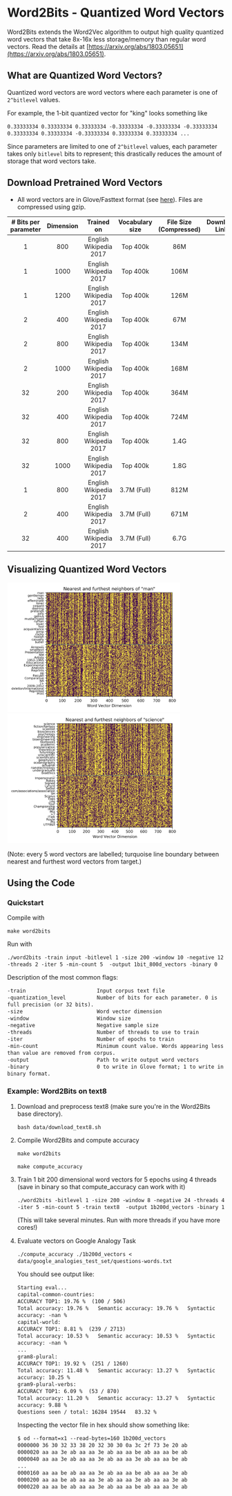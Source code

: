# Word2Bits - Quantized Word Vectors

  Word2Bits extends the Word2Vec algorithm to output high quality
  quantized word vectors that take 8x-16x less storage/memory than
  regular word vectors. Read the details at [https://arxiv.org/abs/1803.05651](https://arxiv.org/abs/1803.05651).

## What are Quantized Word Vectors?

  Quantized word vectors are word vectors where each parameter
  is one of `2^bitlevel` values.

  For example, the 1-bit quantized vector for "king" looks something
  like

  ```
  0.33333334 0.33333334 0.33333334 -0.33333334 -0.33333334 -0.33333334 0.33333334 0.33333334 -0.33333334 0.33333334 0.33333334 ...
  ```

  Since parameters are limited to one of `2^bitlevel` values, each parameter
  takes only `bitlevel` bits to represent; this drastically reduces
  the amount of storage that word vectors take.

## Download Pretrained Word Vectors

- All word vectors are in Glove/Fasttext format (see [here](https://fasttext.cc/docs/en/english-vectors.html)). Files are compressed using gzip.

| # Bits per parameter        | Dimension     | Trained on             | Vocabulary size  | File Size (Compressed) | Download Link |
|:---------------------------:|:-------------:|:----------------------:|:----------------:|:----------------------:|:-------------:|
| 1                           | 800           | English Wikipedia 2017 | Top 400k         | 86M                    | [](http://web.stanford.edu/~maxlam/word_vectors/compressed/400K/w2b_bitlevel1_size800_vocab400K.tar.gz) |
| 1                           | 1000          | English Wikipedia 2017 | Top 400k         | 106M                   | [](http://web.stanford.edu/~maxlam/word_vectors/compressed/400K/w2b_bitlevel1_size1000_vocab400K.tar.gz)              |
| 1                           | 1200          | English Wikipedia 2017 | Top 400k         | 126M                   | [](http://web.stanford.edu/~maxlam/word_vectors/compressed/400K/w2b_bitlevel1_size1200_vocab400K.tar.gz)              |
| 2                           | 400           | English Wikipedia 2017 | Top 400k         | 67M                    | [](http://web.stanford.edu/~maxlam/word_vectors/compressed/400K/w2b_bitlevel2_size400_vocab400K.tar.gz)              |
| 2                           | 800           | English Wikipedia 2017 | Top 400k         | 134M                   | [](http://web.stanford.edu/~maxlam/word_vectors/compressed/400K/w2b_bitlevel2_size800_vocab400K.tar.gz)              |
| 2                           | 1000          | English Wikipedia 2017 | Top 400k         | 168M                   | [](http://web.stanford.edu/~maxlam/word_vectors/compressed/400K/w2b_bitlevel2_size1000_vocab400K.tar.gz)              |
| 32                          | 200           | English Wikipedia 2017 | Top 400k         | 364M                   | [](http://web.stanford.edu/~maxlam/word_vectors/compressed/400K/w2b_bitlevel0_size200_vocab400K.tar.gz)              |
| 32                          | 400           | English Wikipedia 2017 | Top 400k         | 724M                   | [](http://web.stanford.edu/~maxlam/word_vectors/compressed/400K/w2b_bitlevel0_size400_vocab400K.tar.gz)              |
| 32                          | 800           | English Wikipedia 2017 | Top 400k         | 1.4G                   | [](http://web.stanford.edu/~maxlam/word_vectors/compressed/400K/w2b_bitlevel0_size800_vocab400K.tar.gz)              |
| 32                          | 1000          | English Wikipedia 2017 | Top 400k         | 1.8G                   | [](http://web.stanford.edu/~maxlam/word_vectors/compressed/400K/w2b_bitlevel0_size1000_vocab400K.tar.gz)              |
| 1                           | 800           | English Wikipedia 2017 | 3.7M (Full)      | 812M                   | [](http://web.stanford.edu/~maxlam/word_vectors/compressed/3.7M/w2b_bitlevel1_size800_vocab3.7M.tar.gz)              |
| 2                           | 400           | English Wikipedia 2017 | 3.7M (Full)      | 671M                   | [](http://web.stanford.edu/~maxlam/word_vectors/compressed/3.7M/w2b_bitlevel2_size400_vocab3.7M.tar.gz)              |
| 32                          | 400           | English Wikipedia 2017 | 3.7M (Full)      | 6.7G                   | [](http://web.stanford.edu/~maxlam/word_vectors/compressed/3.7M/w2b_bitlevel0_size400_vocab3.7M.tar.gz)              |

## Visualizing Quantized Word Vectors

<img src="images/visualize_nearest_man.png?raw=true" width="400" height="300"/> <img src="images/visualize_nearest_science.png?raw=true" width="400" height="300"/>

(Note: every 5 word vectors are labelled; turquoise line boundary between nearest and furthest word vectors from target.)

## Using the Code

### Quickstart

Compile with
```
make word2bits
```

Run with
```
./word2bits -train input -bitlevel 1 -size 200 -window 10 -negative 12 -threads 2 -iter 5 -min-count 5  -output 1bit_800d_vectors -binary 0
```
Description of the most common flags:
```
-train                       Input corpus text file
-quantization_level          Number of bits for each parameter. 0 is full precision (or 32 bits).
-size                        Word vector dimension
-window                      Window size
-negative                    Negative sample size
-threads                     Number of threads to use to train
-iter                        Number of epochs to train
-min-count                   Minimum count value. Words appearing less than value are removed from corpus.
-output                      Path to write output word vectors
-binary                      0 to write in Glove format; 1 to write in binary format.
```

### Example: Word2Bits on text8

1. Download and preprocess text8 (make sure you're in the Word2Bits base directory).
   ```
   bash data/download_text8.sh
   ```

2. Compile Word2Bits and compute accuracy
   ```
   make word2bits
   ```
   ```
   make compute_accuracy
   ```

3. Train 1 bit 200 dimensional word vectors for 5 epochs using 4 threads (save in binary so that compute_accuracy can work with it)
   ```
   ./word2bits -bitlevel 1 -size 200 -window 8 -negative 24 -threads 4 -iter 5 -min-count 5 -train text8  -output 1b200d_vectors -binary 1
   ```

   (This will take several minutes. Run with more threads if you have more cores!)

4. Evaluate vectors on Google Analogy Task
   ```
   ./compute_accuracy ./1b200d_vectors < data/google_analogies_test_set/questions-words.txt
   ```

   You should see output like:
   ```
   Starting eval...
   capital-common-countries:
   ACCURACY TOP1: 19.76 %  (100 / 506)
   Total accuracy: 19.76 %   Semantic accuracy: 19.76 %   Syntactic accuracy: -nan %
   capital-world:
   ACCURACY TOP1: 8.81 %  (239 / 2713)
   Total accuracy: 10.53 %   Semantic accuracy: 10.53 %   Syntactic accuracy: -nan %
   ...
   gram8-plural:
   ACCURACY TOP1: 19.92 %  (251 / 1260)
   Total accuracy: 11.48 %   Semantic accuracy: 13.27 %   Syntactic accuracy: 10.25 %
   gram9-plural-verbs:
   ACCURACY TOP1: 6.09 %  (53 / 870)
   Total accuracy: 11.20 %   Semantic accuracy: 13.27 %   Syntactic accuracy: 9.88 %
   Questions seen / total: 16284 19544   83.32 %
   ```

   Inspecting the vector file in hex should show something like:
   ```
   $ od --format=x1 --read-bytes=160 1b200d_vectors
   0000000 36 30 32 33 38 20 32 30 30 0a 3c 2f 73 3e 20 ab
   0000020 aa aa 3e ab aa aa 3e ab aa aa be ab aa aa be ab
   0000040 aa aa 3e ab aa aa 3e ab aa aa 3e ab aa aa be ab
   ...
   0000160 aa aa be ab aa aa 3e ab aa aa be ab aa aa 3e ab
   0000200 aa aa be ab aa aa 3e ab aa aa 3e ab aa aa 3e ab
   0000220 aa aa be ab aa aa 3e ab aa aa be ab aa aa 3e ab
   ```
